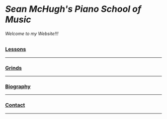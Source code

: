 # _Sean McHugh's Piano School of Music_
###### Welcome to my Website!!!
### <a href="https://github.com/seanmch2023/Lessons" target="_blank">Lessons</a> <hr>
### <a href="https://github.com/seanmch2023/Grinds" target="_blank">Grinds</a> <hr>
### <a href="https://github.com/seanmch2023/Biography/tree/main" target="_blank">Biography</a> <hr>
### <a href="" target="_blank">Contact</a> <hr>

